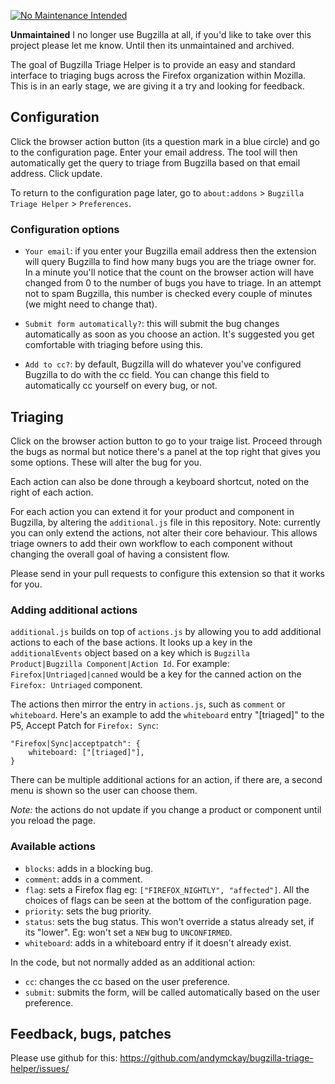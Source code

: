 [![No Maintenance Intended](http://unmaintained.tech/badge.svg)](http://unmaintained.tech/)

**Unmaintained** I no longer use Bugzilla at all, if you'd like to take over this project please let me know. Until then its unmaintained and archived.

The goal of Bugzilla Triage Helper is to provide an easy and standard interface to triaging bugs across the Firefox organization within Mozilla. This is in an early stage, we are giving it a try and looking for feedback.

## Configuration

Click the browser action button (its a question mark in a blue circle) and go to the configuration page. Enter your email address. The tool will then automatically get the query to triage from Bugzilla based on that email address. Click update.

To return to the configuration page later, go to `about:addons` > `Bugzilla Triage Helper` > `Preferences`.

### Configuration options

* `Your email`: if you enter your Bugzilla email address then the extension will query Bugzilla to find how many bugs you are the triage owner for. In a minute you'll notice that the count on the browser action will have changed from 0 to the number of bugs you have to triage. In an attempt not to spam Bugzilla, this number is checked every couple of minutes (we might need to change that).

* `Submit form automatically?`: this will submit the bug changes automatically as soon as you choose an action. It's suggested you get comfortable with triaging before using this.

* `Add to cc?`: by default, Bugzilla will do whatever you've configured Bugzilla to do with the cc field. You can change this field to automatically cc yourself on every bug, or not.

## Triaging

Click on the browser action button to go to your traige list. Proceed through the bugs as normal but notice there's a panel at the top right that gives you some options. These will alter the bug for you.

Each action can also be done through a keyboard shortcut, noted on the right of each action.

For each action you can extend it for your product and component in Bugzilla, by altering the `additional.js` file in this repository. Note: currently you can only extend the actions, not alter their core behaviour. This allows triage owners to add their own workflow to each component without changing the overall goal of having a consistent flow.

Please send in your pull requests to configure this extension so that it works for you.

### Adding additional actions

`additional.js` builds on top of `actions.js` by allowing you to add additional actions to each of the base actions. It looks up a key in the `additionalEvents` object based on a key which is `Bugzilla Product|Bugzilla Component|Action Id`. For example: `Firefox|Untriaged|canned` would be a key for the canned action on the `Firefox: Untriaged` component.

The actions then mirror the entry in `actions.js`, such as `comment` or `whiteboard`. Here's an example to add the `whiteboard` entry "[triaged]" to the P5, Accept Patch for `Firefox: Sync`:

```
"Firefox|Sync|acceptpatch": {
    whiteboard: ["[triaged]"],
}
```

There can be multiple additional actions for an action, if there are, a second menu is shown so the user can choose them.

*Note:* the actions do not update if you change a product or component until you reload the page.

### Available actions

* `blocks`: adds in a blocking bug.
* `comment`: adds in a comment.
* `flag`: sets a Firefox flag eg: `["FIREFOX_NIGHTLY", "affected"]`. All the choices of flags can be seen at the bottom of the configuration page.
* `priority`: sets the bug priority.
* `status`: sets the bug status. This won't override a status already set, if its "lower". Eg: won't set a `NEW` bug to `UNCONFIRMED`.
* `whiteboard`: adds in a whiteboard entry if it doesn't already exist.

In the code, but not normally added as an additional action:

* `cc`: changes the cc based on the user preference.
* `submit`: submits the form, will be called automatically based on the user preference.

## Feedback, bugs, patches

Please use github for this: https://github.com/andymckay/bugzilla-triage-helper/issues/
